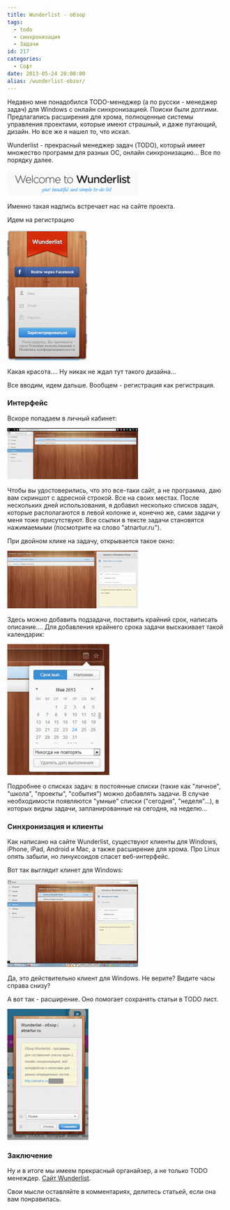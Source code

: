 ```yaml
---
title: Wunderlist - обзор
tags:
  - todo
  - синхронизация
  - Задачи
id: 217
categories:
  - Софт
date: 2013-05-24 20:00:00
alias: /wunderlist-obzor/
---
```


Недавно мне понадобился TODO-менеджер (а по русски - менеджер задач) для Windows с онлайн синхронизацией. Поиски были долгими. Предлагались расширения для хрома, полноценные системы управления проектами, которые имеют страшный, и даже пугающий, дизайн. Но все же я нашел то, что искал.

Wunderlist - прекрасный менеджер задач (TODO), который имеет множество программ для разных ОС, онлайн синхронизацию... Все по порядку далее. <!--more-->

[![Приветствие](/content/2013/05/Image-0001-300x58.png)](/content/2013/05/Image-0001.png)

Именно такая надпись встречает нас на сайте проекта. 

Идем на регистрацию

[![Регистрация Wunderlist](/content/2013/05/Image-0023-183x300.png)](/content/2013/05/Image-0023.png)

Какая красота.... Ну никак не ждал тут такого дизайна...

Все вводим, идем дальше. Вообщем - регистрация как регистрация.

### Интерфейс

Вскоре попадаем в личный кабинет:

[![Сайт Wunderlist](/content/2013/05/Image-0032-300x117.png)](/content/2013/05/Image-0032.png)

Чтобы вы удостоверились, что это все-таки сайт, а не программа, даю вам скриншот с адресной строкой. Все на своих местах. После нескольких дней использования, я добавил несколько списков задач, которые располагаются в левой колонке и, конечно же, сами задачи у меня тоже присутствуют. Все ссылки в тексте задачи становятся нажимаемыми (посмотрите на слово "atnartur.ru").

При двойном клике на задачу, открывается такое окно:

[![Информация о задаче Wunderlist](/content/2013/05/Image-0042-300x132.png)](/content/2013/05/Image-0042.png)

Здесь можно добавить подзадачи, поставить крайний срок, написать описание.... Для добавления крайнего срока задачи выскакивает такой календарик:

[![Календарь Wunderlist](/content/2013/05/Image-0051-234x300.png)](/content/2013/05/Image-0051.png)

Подробнее о списках задач: в постоянные списки (такие как "личное", "школа", "проекты", "события") можно добавлять задачи. В случае необходимости появляются "умные" списки ("сегодня", "неделя"...), в которых видны задачи, запланированные на сегодня, на неделю...

### Синхронизация и клиенты

Как написано на сайте Wunderlist, существуют клиенты для Windows, iPhone, iPad, Android и Mac, а также расширение для хрома. Про Linux опять забыли, но линуксоидов спасет веб-интерфейс. 

Вот так выглядит клинет для Windows:

[![Windows Wunderlist](/content/2013/05/Image-0071-300x200.png)](/content/2013/05/Image-0071.png)

Да, это действительно клиент для Windows. Не верите? Видите часы справа снизу?

А вот так - расширение. Оно помогает сохранять статьи в TODO лист.

[![Расширение Wunderlist Хром](/content/2013/05/Image-0061-186x300.png)](/content/2013/05/Image-0061.png)

### Заключение

Ну и в итоге мы имеем прекрасный органайзер, а не только TODO менеждер. [Сайт Wunderlist](http://wunderlist.com "Wunderlist").

Свои мысли оставляйте в комментариях, делитесь статьей, если она вам понравилась.